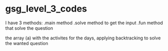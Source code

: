 # gsg_level_3_codes

I have 3 methods:
  .main method
  .solve method to get the input
  .fun method that solve the question
  
the array (a) with the activites for the days, applying backtracking to solve the wanted question
